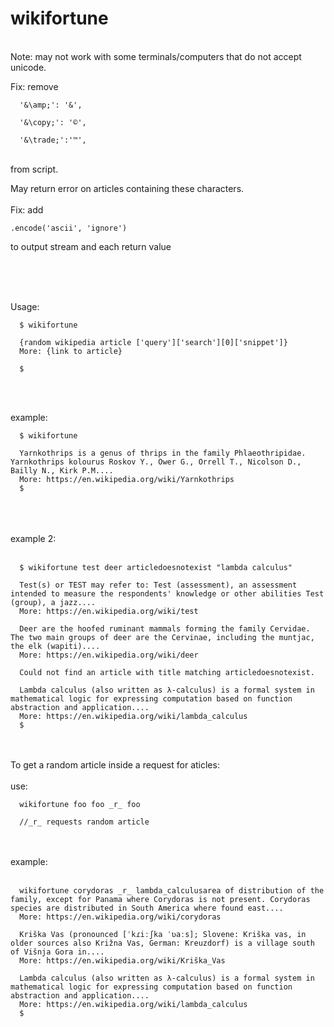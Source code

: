 # wikifortune

<br/>
Note: may not work with some terminals/computers that do not accept unicode.

<br/>

Fix: remove 

      '&\amp;': '&',
      
      '&\copy;': '©',
      
      '&\trade;':'™',
      
<br/>
  from script.
  
 <br/> 
  
May return error on articles containing these characters. 
<br/>
<br/>
Fix: add

    .encode('ascii', 'ignore')
    
to output stream and each return value
  
<br/>
<br/>
<br/>

Usage:
<br/>


      $ wikifortune

      {random wikipedia article ['query']['search'][0]['snippet']}
      More: {link to article}

      $
<br/>
<br/>

example:
<br/>

      $ wikifortune

      Yarnkothrips is a genus of thrips in the family Phlaeothripidae. Yarnkothrips kolourus Roskov Y., Ower G., Orrell T., Nicolson D., Bailly N., Kirk P.M....
      More: https://en.wikipedia.org/wiki/Yarnkothrips
      $
<br/>
<br/>
<br/>
example 2:
<br/>
<br/>

      $ wikifortune test deer articledoesnotexist "lambda calculus"

      Test(s) or TEST may refer to: Test (assessment), an assessment intended to measure the respondents' knowledge or other abilities Test (group), a jazz....
      More: https://en.wikipedia.org/wiki/test

      Deer are the hoofed ruminant mammals forming the family Cervidae. The two main groups of deer are the Cervinae, including the muntjac, the elk (wapiti)....
      More: https://en.wikipedia.org/wiki/deer

      Could not find an article with title matching articledoesnotexist.

      Lambda calculus (also written as λ-calculus) is a formal system in mathematical logic for expressing computation based on function abstraction and application....
      More: https://en.wikipedia.org/wiki/lambda_calculus
      $
<br/>
<br/>
To get a random article inside a request for aticles:
<br/><br/>
use:

      wikifortune foo foo _r_ foo
      
      //_r_ requests random article
<br/><br/>
example:
<br/>
<br/>

      wikifortune corydoras _r_ lambda_calculusarea of distribution of the family, except for Panama where Corydoras is not present. Corydoras species are distributed in South America where found east....
      More: https://en.wikipedia.org/wiki/corydoras

      Kriška Vas (pronounced [ˈkɾiːʃka ˈʋaːs]; Slovene: Kriška vas, in older sources also Križna Vas, German: Kreuzdorf) is a village south of Višnja Gora in....
      More: https://en.wikipedia.org/wiki/Kriška_Vas

      Lambda calculus (also written as λ-calculus) is a formal system in mathematical logic for expressing computation based on function abstraction and application....
      More: https://en.wikipedia.org/wiki/lambda_calculus 
      $





